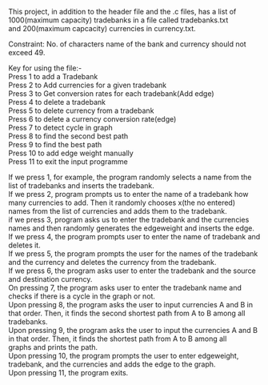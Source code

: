 This project, in addition to the header file and the .c files, has a list of 1000(maximum capacity) tradebanks in a file called tradebanks.txt    
and 200(maximum capcacity) currencies in currency.txt.   

Constraint: No. of characters name of the bank and currency should not exceed 49.   

Key for using the file:-    
Press 1 to add a Tradebank     
Press 2 to Add currencies for a given tradebank    
Press 3 to Get conversion rates for each tradebank(Add edge)   
Press 4 to delete a tradebank   
Press 5 to delete currency from a tradebank   
Press 6 to delete a currency conversion rate(edge)   
Press 7 to detect cycle in  graph   
Press 8 to find the second best path    
Press 9 to find the best path  
Press 10 to add edge weight manually  
Press 11 to exit the input programme  

If we press 1, for example, the program randomly selects a name from the list of tradebanks and inserts the tradebank.  
If we press 2, program prompts us to enter the name of a tradebank how many currencies to add. Then it randomly chooses x(the no entered)  
names from the list of currencies and adds them to the tradebank.  
if we press 3, program asks us to enter the tradebank and the currencies names and  then randomly generates the edgeweight and inserts the edge.  
If we press 4, the program prompts user to enter the name of tradebank and deletes it.  
If we press 5, the program prompts the user for the names of the tradebank and the currency and deletes the currency from the tradebank.  
If we press 6, the program asks user to enter the tradebank and the source and destination currency.  
On pressing 7, the program asks user to enter the tradebank name and checks if there is a cycle in the graph or not.  
Upon pressing 8, the program asks the user to input currencies A and B in that order. Then, it finds the second shortest path from A to B among all  
tradebanks.      
Upon pressing 9, the program asks the user to input the currencies A and B in that order. Then, it finds the shortest path from A to B among all  
graphs and prints the path.  
Upon pressing 10, the program prompts the user to enter edgeweight, tradebank, and the currencies and adds the edge to the graph.  
Upon pressing 11, the program exits.   
 

